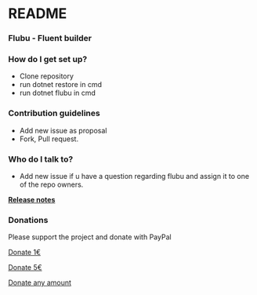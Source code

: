 # README #

### Flubu - Fluent builder ###

### How do I get set up? ###

* Clone repository
* run dotnet restore in cmd
* run dotnet flubu in cmd

### Contribution guidelines ###

* Add new issue as proposal
* Fork, Pull request.

### Who do I talk to? ###

* Add new issue if u have a question regarding flubu and assign it to one of the repo owners.

[**Release notes**](https://bitbucket.org/zoroz/flubu.core/src/master/FlubuCore.ProjectVersion.txt?at=master&fileviewer=file-view-default
)

### Donations ###
Please support the project and donate with PayPal

[Donate 1€](https://www.paypal.com/cgi-bin/webscr?cmd=_s-xclick&hosted_button_id=6AM64F76MHS6G)

[Donate 5€](https://www.paypal.com/cgi-bin/webscr?cmd=_s-xclick&hosted_button_id=HRGK5DWTALFDC)

[Donate any amount](https://www.paypal.com/cgi-bin/webscr?cmd=_s-xclick&hosted_button_id=EEPXW2GLAPPTL)